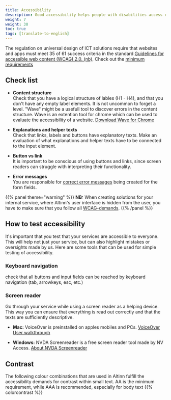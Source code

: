 ```yaml
---
title: Accessibility
description: Good accessibility helps people with disabilities access our services in a meaningfull way. By using Altinn 3 large parts of your service is handled by us, but you still have to remember some things yourself.  
weight: 7
weight: 30
toc: true
tags: [translate-to-english]
---
```


The regulation on universal design of ICT solutions require that websites and apps must meet 35 of 61 success criteria in the standard  [Guidelines for accessible web content (WCAG) 2.0. (nb)](https://www.w3.org/Translations/WCAG20-no/). Check out the [minimum requirements](https://www.uutilsynet.no/wcag-standarden/wcag-20-standarden/86) 

## Check list
- **Content structure**  
  Check that you have a logical structure of lables (H1 - H4), and that you don't have any empty label elements. It is not uncommon to forget a level. "Wave" might be a usefull tool to discover errors in the content structure. Wave is an extention tool for chrome which can be used to evaluate the accessibility of a website. [Download Wave for Chrome](https://chrome.google.com/webstore/detail/wave-evaluation-tool/jbbplnpkjmmeebjpijfedlgcdilocofh)

- **Explanations and helper texts**  
Check that links, labels and buttons have explanatory texts. Make an evaluation of what explanations and helper texts have to be connected to the input element. 

- **Button vs link**  
It is important to be conscious of using buttons and links, since screen readers can struggle with interpreting their functionality.

- **Error messages**  
You are responsible for [correct error messages](../components/error-message/) being created for the form fields.

{{% panel theme="warning" %}}
**NB:** When creating solutions for your internal service, where Altinn's user interface is hidden from the user, you have to make sure that you follow all [WCAG-demands](https://www.uutilsynet.no/wcag-standarden/nettsteder/711). 
{{% /panel %}}

## How to test accessibility
It's important that you test that your services are accessible to everyone. 
This will help not just your service, but can also highlight mistakes or oversights made by us. 
Here are some tools that can be used for simple testing of accessibility.

### Keyboard navigation
check that all buttons and input fields can be reached by keyboard navigation (tab, arrowkeys, esc, etc.) 

### Screen reader
Go through your service while using a screen reader as a helping device. This way you can ensure that everything is read out correctly and that the texts are sufficiently descriptive.

- **Mac:** VoiceOver is preinstalled on apples mobiles and PCs. 
[VoiceOver User walkthrough](https://support.apple.com/no-no/guide/voiceover/welcome/mac)

- **Windows:** NVDA Screenreader is a free screen reader tool made by NV Access. 
[About NVDA Screenreader](https://www.nvaccess.org/about-nvda/)

## Contrast

The following colour combinations that are used in Altinn fulfill the accessibility demands for contrast within small text. AA is the minimum requirement, while AAA is recommended, especially for body text
{{% colorcontrast %}}
